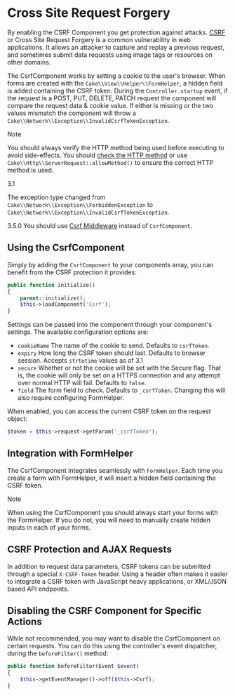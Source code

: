 # Cross Site Request Forgery

By enabling the CSRF Component you get protection against attacks. [CSRF](https://en.wikipedia.org/wiki/Cross-site_request_forgery) or Cross Site
Request Forgery is a common vulnerability in web applications. It allows an
attacker to capture and replay a previous request, and sometimes submit data
requests using image tags or resources on other domains.

The CsrfComponent works by setting a cookie to the user's browser. When forms
are created with the `Cake\\View\\Helper\\FormHelper`, a hidden field
is added containing the CSRF token. During the `Controller.startup` event, if
the request is a POST, PUT, DELETE, PATCH request the component will compare the
request data & cookie value. If either is missing or the two values mismatch the
component will throw a
`Cake\\Network\\Exception\\InvalidCsrfTokenException`.

> [!NOTE]
> You should always verify the HTTP method being used before executing to avoid
> side-effects. You should [check the HTTP method](#check-the-request) or
> use `Cake\\Http\\ServerRequest::allowMethod()` to ensure the correct
> HTTP method is used.

<div class="versionadded">

3.1

The exception type changed from
`Cake\\Network\\Exception\\ForbiddenException` to
`Cake\\Network\\Exception\\InvalidCsrfTokenException`.

</div>

<div class="deprecated">

3.5.0
You should use [Csrf Middleware](#csrf-middleware) instead of
`CsrfComponent`.

</div>

## Using the CsrfComponent

Simply by adding the `CsrfComponent` to your components array,
you can benefit from the CSRF protection it provides:

``` php
public function initialize()
{
    parent::initialize();
    $this->loadComponent('Csrf');
}
```

Settings can be passed into the component through your component's settings.
The available configuration options are:

- `cookieName` The name of the cookie to send. Defaults to `csrfToken`.
- `expiry` How long the CSRF token should last. Defaults to browser session.
  Accepts `strtotime` values as of 3.1
- `secure` Whether or not the cookie will be set with the Secure flag. That is,
  the cookie will only be set on a HTTPS connection and any attempt over normal HTTP
  will fail. Defaults to `false`.
- `field` The form field to check. Defaults to `_csrfToken`. Changing this
  will also require configuring FormHelper.

When enabled, you can access the current CSRF token on the request object:

``` php
$token = $this->request->getParam('_csrfToken');
```

## Integration with FormHelper

The CsrfComponent integrates seamlessly with `FormHelper`. Each time you
create a form with FormHelper, it will insert a hidden field containing the CSRF
token.

> [!NOTE]
> When using the CsrfComponent you should always start your forms with the
> FormHelper. If you do not, you will need to manually create hidden inputs in
> each of your forms.

## CSRF Protection and AJAX Requests

In addition to request data parameters, CSRF tokens can be submitted through
a special `X-CSRF-Token` header. Using a header often makes it easier to
integrate a CSRF token with JavaScript heavy applications, or XML/JSON based API
endpoints.

## Disabling the CSRF Component for Specific Actions

While not recommended, you may want to disable the CsrfComponent on certain
requests. You can do this using the controller's event dispatcher, during the
`beforeFilter()` method:

``` php
public function beforeFilter(Event $event)
{
    $this->getEventManager()->off($this->Csrf);
}
```

